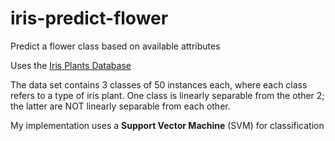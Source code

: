 # iris-predict-flower
Predict a flower class based on available attributes

Uses the [Iris Plants Database](https://archive.ics.uci.edu/ml/datasets/iris)

The data set contains 3 classes of 50 instances each,
where each class refers to a type of iris plant.  One class is
linearly separable from the other 2; the latter are NOT linearly
separable from each other.

My implementation uses a **Support Vector Machine** (SVM) for classification
